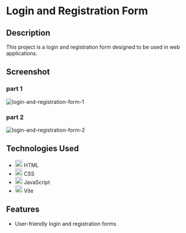# Login and Registration Form

## Description
This project is a login and registration form designed to be used in web applications.

## Screenshot
### part 1
![login-and-registration-form-1](https://github.com/user-attachments/assets/838be483-efd1-499d-b2f0-883239240749)
### part 2
![login-and-registration-form-2](https://github.com/user-attachments/assets/60556868-dc15-4f77-9be4-4bf58e1d706b)

## Technologies Used
- <img src="https://cdn.jsdelivr.net/gh/devicons/devicon/icons/html5/html5-original.svg" height="20" alt="html5 logo"  /> HTML
- <img src="https://cdn.jsdelivr.net/gh/devicons/devicon/icons/css3/css3-original.svg" height="20" alt="css3 logo"  /> CSS
- <img src="https://cdn.jsdelivr.net/gh/devicons/devicon/icons/javascript/javascript-original.svg" height="20" alt="javascript logo"  /> JavaScript
- <img src="https://vitejs.dev/logo.svg" height="20" alt="vite logo"  /> Vite

## Features
- User-friendly login and registration forms
